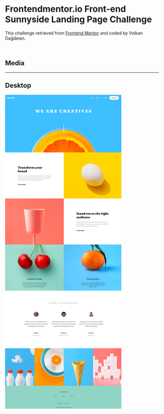 # Frontendmentor.io Front-end Sunnyside Landing Page Challenge

This challenge retrieved from [Frontend Mentor](https://www.frontendmentor.io/challenges) and coded by Volkan Dağdelen.

<br>

## Media

<hr>

## Desktop
![](img/project.png)
